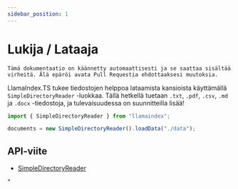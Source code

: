 ```yaml
---
sidebar_position: 1
---
```


# Lukija / Lataaja

`Tämä dokumentaatio on käännetty automaattisesti ja se saattaa sisältää virheitä. Älä epäröi avata Pull Requestia ehdottaaksesi muutoksia.`

LlamaIndex.TS tukee tiedostojen helppoa lataamista kansioista käyttämällä `SimpleDirectoryReader` -luokkaa. Tällä hetkellä tuetaan `.txt`, `.pdf`, `.csv`, `.md` ja `.docx` -tiedostoja, ja tulevaisuudessa on suunnitteilla lisää!

```typescript
import { SimpleDirectoryReader } from "llamaindex";

documents = new SimpleDirectoryReader().loadData("./data");
```

## API-viite

- [SimpleDirectoryReader](../../api/classes/SimpleDirectoryReader.md)

"
